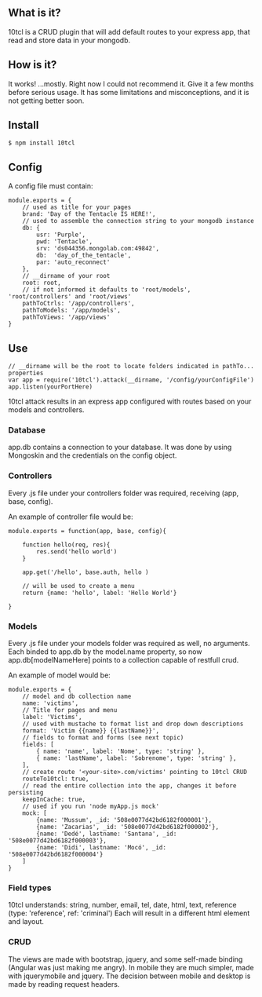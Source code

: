 ## What is it?

10tcl is a CRUD plugin that will add default routes to your express app, that read and store data in your mongodb.

## How is it?

It works! ...mostly.
Right now I could not recommend it. Give it a few months before serious usage.
It has some limitations and misconceptions, and it is not getting better soon.

## Install

    $ npm install 10tcl

## Config

A config file must contain:
    
    module.exports = {
        // used as title for your pages
        brand: 'Day of the Tentacle IS HERE!',
        // used to assemble the connection string to your mongodb instance
        db: { 
            usr: 'Purple',
            pwd: 'Tentacle',
            srv: 'ds044356.mongolab.com:49842',
            db:  'day_of_the_tentacle',
            par: 'auto_reconnect'
        },
        // __dirname of your root
        root: root, 
        // if not informed it defaults to 'root/models', 'root/controllers' and 'root/views'
        pathToCtrls: '/app/controllers',
        pathToModels: '/app/models',
        pathToViews: '/app/views'
    }
    
## Use

    // __dirname will be the root to locate folders indicated in pathTo... properties
    var app = require('10tcl').attack(__dirname, '/config/yourConfigFile')
    app.listen(yourPortHere)

10tcl attack results in an express app configured with routes based on your models and controllers.

### Database

app.db contains a connection to your database.
It was done by using Mongoskin and the credentials on the config object.

### Controllers

Every .js file under your controllers folder was required, receiving (app, base, config).

An example of controller file would be:

    module.exports = function(app, base, config){

        function hello(req, res){
            res.send('hello world')
        }

        app.get('/hello', base.auth, hello )

        // will be used to create a menu
        return {name: 'hello', label: 'Hello World'}

    }

### Models

Every .js file under your models folder was required as well, no arguments.
Each binded to app.db by the model.name property, so now app.db[modelNameHere] points to a collection capable of restfull crud.

An example of model would be:

    module.exports = {
        // model and db collection name
        name: 'victims',
        // Title for pages and menu
        label: 'Victims',
        // used with mustache to format list and drop down descriptions 
        format: 'Victim {{name}} {{lastName}}',
        // fields to format and forms (see next topic)
        fields: [
            { name: 'name', label: 'Nome', type: 'string' },
            { name: 'lastName', label: 'Sobrenome', type: 'string' },
        ],
        // create route '<your-site>.com/victims' pointing to 10tcl CRUD
        routeTo10tcl: true,
        // read the entire collection into the app, changes it before persisting
        keepInCache: true,
        // used if you run 'node myApp.js mock'
        mock: [
            {name: 'Mussum', _id: '508e0077d42bd6182f000001'},
            {name: 'Zacarias', _id: '508e0077d42bd6182f000002'},
            {name: 'Dedé', lastname: 'Santana', _id: '508e0077d42bd6182f000003'},
            {name: 'Didi', lastname: 'Mocó', _id: '508e0077d42bd6182f000004'}
        ]
    }

### Field types

10tcl understands: string, number, email, tel, date, html, text, reference (type: 'reference', ref: 'criminal')
Each will result in a different html element and layout.

### CRUD

The views are made with bootstrap, jquery, and some self-made binding (Angular was just making me angry).
In mobile they are much simpler, made with jquerymobile and jquery.
The decision between mobile and desktop is made by reading request headers.